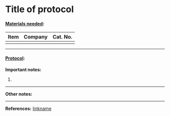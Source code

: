 # Title of protocol

#### <u>Materials needed</u>:
| Item                                              | Company       | Cat. No.           |
| ------------------------------------------------- | ------------- | ------------------ |
|  |  |  |

---
#### <u>Protocol</u>:

**Important notes:**


1. 



---
**Other notes:**

---
**References:**
[linkname](link)


